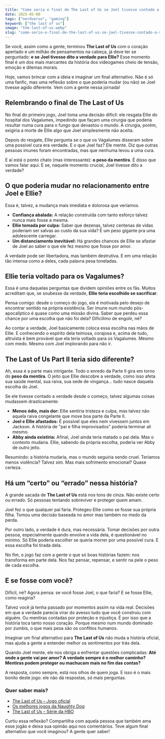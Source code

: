 ```yaml
---
title: "Como seria o final de The Last of Us se Joel tivesse contado a verdade para Ellie?"
date: 2025-05-08
tags: ["nerdverso", "gaming"]
keyword: ["the last of us"]
image: "the-last-of-us.webp"
slug: "como-seria-o-final-de-the-last-of-us-se-joel-tivesse-contado-a-verdade-para-ellie"
---
```


Se você, assim como a gente, terminou **The Last of Us** com o coração apertado e um milhão de pensamentos na cabeça, já deve ter se perguntado: **e se Joel tivesse dito a verdade para Ellie?** Esse momento final é um dos mais marcantes da história dos videogames cheio de tensão, emoção e dilemas morais.

Hoje, vamos brincar com a ideia e imaginar um final alternativo. Não é só uma fanfic, mas uma reflexão sobre o que poderia mudar (ou não) se Joel tivesse agido diferente. Vem com a gente nessa jornada!

## Relembrando o final de The Last of Us

No final do primeiro jogo, Joel toma uma decisão difícil: ele resgata Ellie do hospital dos Vagalumes, impedindo que façam uma cirurgia que poderia resultar numa cura para o fungo que devastou o mundo. A cirurgia, porém, exigiria a morte de Ellie algo que Joel simplesmente não aceita.

Depois do resgate, Ellie pergunta se o que os Vagalumes disseram sobre uma possível cura era verdade. E o que Joel faz? Ele mente. Diz que outras pessoas imunes foram encontradas, mas que nenhuma levou a uma cura.

E aí está o ponto chato (mas interessante): **o peso da mentira**. É disso que vamos falar aqui. E se, naquele momento crucial, Joel tivesse dito a verdade?

## O que poderia mudar no relacionamento entre Joel e Ellie?

Essa é, talvez, a mudança mais imediata e dolorosa que veríamos.

*   **Confiança abalada:** A relação construída com tanto esforço talvez nunca mais fosse a mesma.
*   **Ellie tomada por culpa:** Saber que dezenas, talvez centenas de vidas poderiam ser salvas ao custo da sua vida? É um peso gigante pra uma adolescente carregar.
*   **Um distanciamento inevitável:** Há grandes chances de Ellie se afastar de Joel ao saber o que ele fez mesmo que fosse por amor.

A verdade pode ser libertadora, mas também destrutiva. E em uma relação tão intensa como a deles, cada palavra pesa toneladas.

## Ellie teria voltado para os Vagalumes?

Essa é uma daquelas perguntas que dividem opiniões entre os fãs. Muitos acreditam que, se soubesse da verdade, **Ellie teria escolhido se sacrificar**.

Pensa comigo: desde o começo do jogo, ela é motivada pelo desejo de encontrar sentido na própria existência. Ser imune num mundo pós-apocalíptico é quase como uma missão divina. Saber que perdeu essa chance por uma escolha que não foi dela? Dificílimo de engolir, né?

Ao contar a verdade, Joel basicamente coloca essa escolha nas mãos de Ellie. E conhecendo o espírito dela teimosa, corajosa e, acima de tudo, altruísta é bem provável que ela teria voltado para os Vagalumes. Mesmo com medo. Mesmo com Joel implorando para não ir.

## The Last of Us Part II teria sido diferente?

Ah, essa é a parte mais intrigante. Todo o enredo da Parte II gira em torno do **peso da mentira**. O jeito que Ellie descobre a verdade, como isso afeta sua saúde mental, sua raiva, sua sede de vingança... tudo nasce daquela escolha do Joel.

Se ele tivesse contado a verdade desde o começo, talvez algumas coisas mudassem drasticamente:

*   **Menos ódio, mais dor:** Ellie sentiria tristeza e culpa, mas talvez não aquela raiva congelante que move boa parte da Parte II.
*   **Joel e Ellie afastados:** É possível que eles nem vivessem juntos em Jackson. A história de "pai e filha improvisados" poderia terminar ali mesmo.
*   **Abby ainda existiria:** Afinal, Joel ainda teria matado o pai dela. Mas o contexto mudaria. Ellie, sabendo da própria escolha, poderia ver Abby de outro jeito.

Resumindo: a história mudaria, mas o mundo seguiria sendo cruel. Teríamos menos violência? Talvez sim. Mas mais sofrimento emocional? Quase certeza.

## Há um “certo” ou “errado” nessa história?

A grande sacada de **The Last of Us** está nos tons de cinza. Não existe certo ou errado. Só pessoas tentando sobreviver e proteger quem amam.

Joel fez o que qualquer pai faria. Protegeu Ellie como se fosse sua própria filha. Tomou uma decisão baseada no amor mas também no medo da perda.

Por outro lado, a verdade é dura, mas necessária. Tomar decisões por outra pessoa, especialmente quando envolve a vida dela, é questionável no mínimo. Só Ellie poderia escolher se queria morrer por uma possível cura. E essa escolha foi tirada dela.

No fim, o jogo faz com a gente o que só boas histórias fazem: nos transforma em parte dela. Nos faz pensar, repensar, e sentir na pele o peso de cada escolha.

## E se fosse com você?

Difícil, né? Agora pensa: se você fosse Joel, o que faria? E se fosse Ellie, como reagiria?

Talvez você já tenha passado por momentos assim na vida real. Decisões em que a verdade parecia virar do avesso tudo que você construiu com alguém. Ou mentiras contadas por proteção e injustiça. É por isso que a história toca tanto nosso coração. Porque mesmo num mundo dominado por zumbis, o que mais pesa são os conflitos humanos.

Imaginar um final alternativo para **The Last of Us** não muda a história oficial, mas ajuda a gente a entender melhor os sentimentos por trás dela.

Quando Joel mente, ele nos obriga a enfrentar questões complicadas: **Até onde a gente vai por amor? A verdade sempre é o melhor caminho? Mentiras podem proteger ou machucam mais no fim das contas?**

A resposta, como sempre, está nos olhos de quem joga. E isso é o mais bonito deste jogo: ele não dá respostas, só mais perguntas.

### Quer saber mais?

*   [The Last of Us – Jogo oficial](https://www.playstation.com/pt-br/games/the-last-of-us-part-i/)
*   [Os melhores jogos da Naughty Dog](https://nerdatico.com.br/melhores-jogos-da-naughty-dog)
*   [The Last of Us – Série da HBO](https://www.hbo.com/the-last-of-us)

Curtiu essa reflexão? Compartilha com aquela pessoa que também ama esse jogão e deixa sua opinião aqui nos comentários. Teve algum final alternativo que você imaginou? A gente quer saber!
